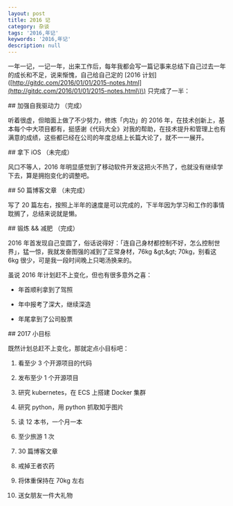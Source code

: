 ```yaml
---
layout: post
title: 2016 记
category: 杂谈
tags: '2016,年记'
keywords: '2016,年记'
description: null
---
```


一年一记，一记一年，出来工作后，每年我都会写一篇记事来总结下自己过去一年的成长和不足，说来惭愧，自己给自己定的 \[2016 计划\]\([http://gitdc.com/2016/01/01/2015-notes.html](http://gitdc.com/2016/01/01/2015-notes.html\)\) 只完成了一半：

\#\# 加强自我驱动力 （完成）

听着很虚，但暗面上做了不少努力，修炼「内功」的 2016 年，在技术创新上，基本每个中大项目都有，挺感谢《代码大全》对我的帮助，在技术提升和管理上也有满意的成绩，这些都已经在公司的年度总结上长篇大论了，就不一一展开。

\#\# 拿下 iOS （未完成）

风口不等人，2016 年明显感觉到了移动软件开发这把火不热了，也就没有继续学下去，算是拥抱变化的调整吧。

\#\# 50 篇博客文章 （未完成）

写了 20 篇左右，按照上半年的速度是可以完成的，下半年因为学习和工作的事情耽搁了，总结来说就是懒。

\#\# 锻炼 && 减肥 （完成）

2016 年首发现自己变圆了，俗话说得好：「连自己身材都控制不好，怎么控制世界」，猛一惊，我就发奋图强的减到了正常身材，76kg \&gt;\&gt; 70kg，别看这 6kg 很少，可是我一段时间晚上只喝汤换来的。

虽说 2016 年计划赶不上变化，但也有很多意外之喜：

* 年首顺利拿到了驾照

* 年中报考了深大，继续深造

* 年尾拿到了公司股票

\#\# 2017 小目标

既然计划总赶不上变化，那就定点小目标吧：

1. 看至少 3 个开源项目的代码

2. 发布至少 1 个开源项目

3. 研究 kubernetes，在 ECS 上搭建 Docker 集群

4. 研究 python，用 python 抓取知乎图片

5. 读 12 本书，一个月一本

6. 至少旅游 1 次

7. 30 篇博客文章

8. 戒掉王者农药

9. 将体重保持在 70kg 左右

10. 送女朋友一件大礼物




